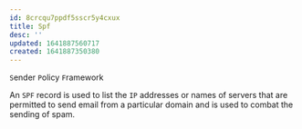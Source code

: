 ```yaml
---
id: 8crcqu7ppdf5sscr5y4cxux
title: Spf
desc: ''
updated: 1641887560717
created: 1641887350380
---
```



`S`ender `P`olicy `F`ramework

An `SPF` record is used to list the `IP` addresses or names of servers that are permitted to send email from a particular domain and is used to combat the sending of spam.
